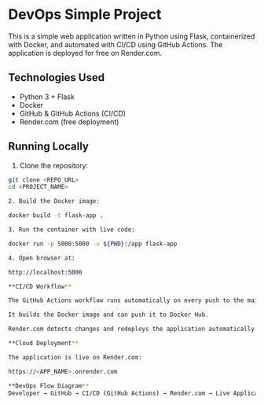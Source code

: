 # DevOps Simple Project

This is a simple web application written in Python using Flask, containerized with Docker, and automated with CI/CD using GitHub Actions. The application is deployed for free on Render.com.

## Technologies Used
- Python 3 + Flask
- Docker
- GitHub & GitHub Actions (CI/CD)
- Render.com (free deployment)

## Running Locally
1. Clone the repository:
```bash
git clone <REPO_URL>
cd <PROJECT_NAME>

2. Build the Docker image:

docker build -t flask-app .

3. Run the container with live code:

docker run -p 5000:5000 -v ${PWD}:/app flask-app

4. Open browser at:

http://localhost:5000

**CI/CD Workflow**

The GitHub Actions workflow runs automatically on every push to the main branch.

It builds the Docker image and can push it to Docker Hub.

Render.com detects changes and redeploys the application automatically.

**Cloud Deployment**

The application is live on Render.com:

https://<APP_NAME>.onrender.com

**DevOps Flow Diagram**
Developer → GitHub → CI/CD (GitHub Actions) → Render.com → Live Application


